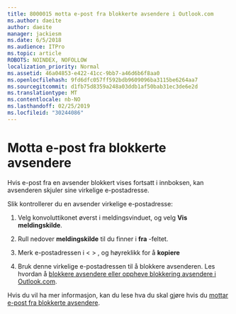 ```yaml
---
title: 8000015 motta e-post fra blokkerte avsendere i Outlook.com
ms.author: daeite
author: daeite
manager: jackiesm
ms.date: 6/5/2018
ms.audience: ITPro
ms.topic: article
ROBOTS: NOINDEX, NOFOLLOW
localization_priority: Normal
ms.assetid: 46a04853-e422-41cc-9bb7-a46d6b6f8aa0
ms.openlocfilehash: 9fd6dfc057ff592bdb9609096ba3115be6264aa7
ms.sourcegitcommit: d1fb75d8359a248a03ddb1af50bab31ec3de6e2d
ms.translationtype: MT
ms.contentlocale: nb-NO
ms.lasthandoff: 02/25/2019
ms.locfileid: "30244086"
---
```

# <a name="receiving-email-from-blocked-senders"></a>Motta e-post fra blokkerte avsendere

Hvis e-post fra en avsender blokkert vises fortsatt i innboksen, kan avsenderen skjuler sine virkelige e-postadresse.
  
Slik kontrollerer du en avsender virkelige e-postadresse:
  
1. Velg konvoluttikonet øverst i meldingsvinduet, og velg **Vis meldingskilde**.
    
2. Rull nedover **meldingskilde** til du finner i **fra** -feltet. 
    
3. Merk e-postadressen i \< \> , og høyreklikk for å **kopiere**
    
4. Bruk denne virkelige e-postadressen til å blokkere avsenderen. Les hvordan å [blokkere avsendere eller oppheve blokkering avsendere i Outlook.com](https://support.office.com/article/afba1c94-77bb-4f50-8b85-057cf52f4d5e.aspx).
    
Hvis du vil ha mer informasjon, kan du lese hva du skal gjøre hvis du [mottar e-post fra blokkerte avsendere](https://go.microsoft.com/fwlink/p/?linkid=2002011&amp;clcid=0x409).
  

